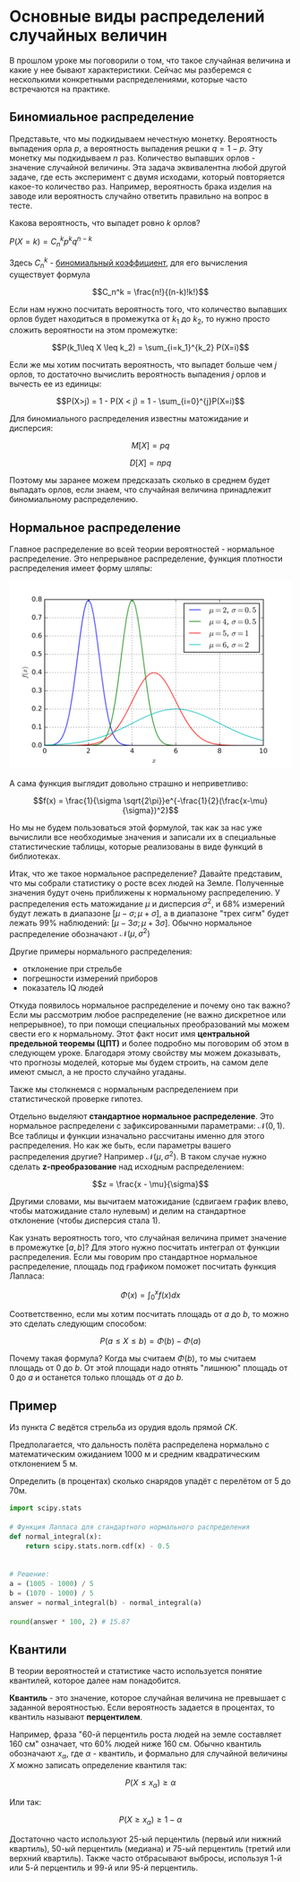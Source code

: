 # Основные виды распределений случайных величин

В прошлом уроке мы поговорили о том, что такое случайная величина и какие у нее бывают характеристики. Сейчас мы разберемся с несколькими конкретными распределениями, которые часто встречаются на практике.

## Биномиальное распределение

Представьте, что мы подкидываем нечестную монетку. Вероятность выпадения орла $p$, а вероятность выпадения решки $q=1 - p$. Эту монетку мы подкидываем $n$ раз. Количество выпавших орлов - значение случайной величины. Эта задача эквивалентна любой другой задаче, где есть эксперимент с двумя исходами, который повторяется какое-то количество раз. Например, вероятность брака изделия на заводе или вероятность случайно ответить правильно на вопрос в тесте.

Какова вероятность, что выпадет ровно $k$ орлов?

$P(X=k)=C_n^k p^k q^{n-k}$

Здесь $C_n^k$ - [биномиальный коэффициент](https://ru.wikipedia.org/wiki/%D0%91%D0%B8%D0%BD%D0%BE%D0%BC%D0%B8%D0%B0%D0%BB%D1%8C%D0%BD%D1%8B%D0%B9_%D0%BA%D0%BE%D1%8D%D1%84%D1%84%D0%B8%D1%86%D0%B8%D0%B5%D0%BD%D1%82), для его вычисления существует формула

$$C_n^k = \frac{n!}{(n-k)!k!}$$

Если нам нужно посчитать вероятность того, что количество выпавших орлов будет находиться в промежутка от $k_1$ до $k_2$, то нужно просто сложить вероятности на этом промежутке:

$$P(k_1\leq X \leq k_2) = \sum_{i=k_1}^{k_2} P(X=i)$$

Если же мы хотим посчитать вероятность, что выпадет больше чем $j$ орлов, то достаточно вычислить вероятность выпадения $j$ орлов и вычесть ее из единицы:

$$P(X>j) = 1 - P(X < j) = 1 - \sum_{i=0}^{j}P(X=i)$$

Для биномиального распределения известны матожидание и дисперсия:

$$M[X] = pq$$

$$D[X] = npq$$

Поэтому мы заранее можем предсказать сколько в среднем будет выпадать орлов, если знаем, что случайная величина принадлежит биномиальному распределению.

## Нормальное распределение

Главное распределение во всей теории вероятностей - нормальное распределение. Это непрерывное распределение, функция плотности распределения имеет форму шляпы:

![norm_distribution](../images/norm_distribution.png)

А сама функция выглядит довольно страшно и неприветливо:

$$f(x) = \frac{1}{\sigma \sqrt{2\pi}}e^{-\frac{1}{2}(\frac{x-\mu}{\sigma})^2}$$

Но мы не будем пользоваться этой формулой, так как за нас уже вычислили все необходимые значения и записали их в специальные статистические таблицы, которые реализованы в виде функций в библиотеках.

Итак, что же такое нормальное распределение? Давайте представим, что мы собрали статистику о росте всех людей на Земле. Полученные значения будут очень приближены к нормальному распределению. У распределения есть матожидание $\mu$ и дисперсия $\sigma^2$, и 68% измерений будут лежать в диапазоне $[\mu - \sigma;\mu+ \sigma]$, а в диапазоне "трех сигм" будет лежать 99% наблюдений: $[\mu - 3\sigma; \mu + 3\sigma]$. Обычно нормальное распределение обозначают $\mathcal{N}(\mu, \sigma^2)$

Другие примеры нормального распределения:

- отклонение при стрельбе
- погрешности измерений приборов
- показатель IQ людей

Откуда появилось нормальное распределение и почему оно так важно? Если мы рассмотрим любое распределение (не важно дискретное или непрерывное), то при помощи специальных преобразований мы можем свести его к нормальному. Этот факт носит имя **центральной предельной теоремы (ЦПТ)** и более подробно мы поговорим об этом в следующем уроке. Благодаря этому свойству мы можем доказывать, что прогнозы моделей, которые мы будем строить, на самом деле имеют смысл, а не просто случайно угаданы.

Также мы столкнемся с нормальным распределением при статистической проверке гипотез.

Отдельно выделяют **стандартное нормальное распределение**. Это нормальное распределени с зафиксированными параметрами: $\mathcal{N}(0, 1)$. Все таблицы и функции изначально рассчитаны именно для этого распределения. Но как же быть, если параметры вашего распределения другие? Например $\mathcal{N}(\mu, \sigma^2)$. В таком случае нужно сделать **z-преобразование** над исходным распределением:

$$z = \frac{x - \mu}{\sigma}$$

Другими словами, мы вычитаем матожидание (сдвигаем график влево, чтобы матожидание стало нулевым) и делим на стандартное отклонение (чтобы дисперсия стала 1).

Как узнать вероятность того, что случайная величина примет значение в промежутке $[a, b]$? Для этого нужно посчитать интеграл от функции распределения. Если мы говорим про стандартное нормальное распределение, площадь под графиком поможет посчитать функция Лапласа:

$$\Phi(x) = \int_0^x f(x)dx$$

Соответственно, если мы хотим посчитать площадь от $a$ до $b$, то можно это сделать следующим способом:

$$P(a \leq X \leq b) = \Phi(b) - \Phi(a)$$

Почему такая формула? Когда мы считаем $\Phi(b)$, то мы считаем площадь от 0 до $b$. От этой площади надо отнять "лишнюю" площадь от 0 до $a$ и останется только площадь от $a$ до $b$.

## Пример

Из пункта $C$ ведётся стрельба из орудия вдоль прямой $CK$.

Предполагается, что дальность полёта распределена нормально с математическим ожиданием 1000 м и средним квадратическим отклонением 5 м.

Определить (в процентах) сколько снарядов упадёт с перелётом от 5 до 70м.

```python
import scipy.stats

# Функция Лапласа для стандартного нормального распределения
def normal_integral(x):
    return scipy.stats.norm.cdf(x) - 0.5


# Решение:
a = (1005 - 1000) / 5
b = (1070 - 1000) / 5
answer = normal_integral(b) - normal_integral(a)

round(answer * 100, 2) # 15.87
```

## Квантили

В теории вероятностей и статистике часто используется понятие квантилей, которое далее нам понадобится.

**Квантиль** - это значение, которое случайная величина не превышает с заданной вероятностью. Если вероятность задается в процентах, то квантиль называют **перцентилем**.

Например, фраза "60-й перцентиль роста людей на земле составляет 160 см" означает, что 60% людей ниже 160 см. Обычно квантиль обозначают $x_{\alpha}$, где $\alpha$ - квантиль, и формально для случайной величины $X$ можно записать определение квантиля так:

$$P(X\leq x_{\alpha}) \geq \alpha$$

Или так:

$$P(X \geq x_{\alpha}) \geq 1 - \alpha$$

Достаточно часто используют 25-ый перцентиль (первый или нижний квартиль), 50-ый перцентиль (медиана) и 75-ый перцентиль (третий или верхний квартиль). Также часто отбрасывают выбросы, используя 1-й или 5-й перцентиль и 99-й или 95-й перцентиль.
